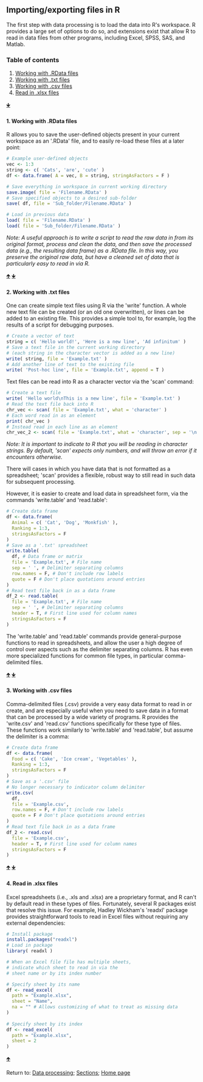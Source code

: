 ## Importing/exporting files in R

The first step with data processing is to load the data into R's workspace. R provides a large set of options to do so, and extensions exist that allow R to read in data files from other programs, including Excel, SPSS, SAS, and Matlab.

<a name="TOC"></a>
### Table of contents
1. <a href="#S01">Working with .RData files</a>
2. <a href="#S02">Working with .txt files</a>
3. <a href="#S03">Working with .csv files</a>
4. <a href="#S04">Read in .xlsx files</a>

<a href="#END">&#129147;</a>

<a name="S01"></a>
#### 1. Working with .RData files

R allows you to save the user-defined objects present in your current workspace as an '.RData' file, and to easily re-load these files at a later point:
```R
# Example user-defined objects
vec <- 1:3
string <- c( 'Cats', 'are', 'cute' )
df <- data.frame( A = vec, B = string, stringAsFactors = F )

# Save everything in workspace in current working directory
save.image( file = 'Filename.RData' )
# Save specified objects to a desired sub-folder
save( df, file = 'Sub_folder/Filename.RData' )

# Load in previous data
load( file = 'Filename.RData' )
load( file = 'Sub_folder/Filename.RData' )
```

*Note: A useful approach is to write a script to read the raw data in from its original format, process and clean the data, and then save the processed data (e.g., the resulting data frame) as a .RData file. In this way, you preserve the original raw data, but have a cleaned set of data that is particularly easy to read in via R.*

<a href="#TOC">&#129145;</a> <a href="#END">&#129147;</a>

<a name="S02"></a>
#### 2. Working with .txt files

One can create simple text files using R via the 'write' function. A whole new text file can be created (or an old one overwritten), or lines can be added to an existing file. This provides a simple tool to, for example, log the results of a script for debugging purposes.
```R
# Create a vector of text
string = c( 'Hello world!', 'Here is a new line', 'Ad infinitum' )
# Save a text file in the current working directory
# (each string in the character vector is added as a new line)
write( string, file = 'Example.txt' )
# Add another line of text to the existing file
write( 'Post-hoc line', file = 'Example.txt', append = T )
```

Text files can be read into R as a character vector via the 'scan' command:
```R
# Create a text file
write( 'Hello world\nThis is a new line', file = 'Example.txt' )
# Read the text file back into R
chr_vec <- scan( file = 'Example.txt', what = 'character' )
# Each word read in as an element
print( chr_vec )
# Instead read in each line as an element
chr_vec_2 <- scan( file = 'Example.txt', what = 'character', sep = '\n' )
```

*Note: It is important to indicate to R that you will be reading in character strings. By default, 'scan' expects only numbers, and will throw an error if it encounters otherwise.*

There will cases in which you have data that is not formatted as a spreadsheet; 'scan' provides a flexible, robust way to still read in such data for subsequent processing.

However, it is easier to create and load data in spreadsheet form, via the commands 'write.table' and 'read.table':
```R
# Create data frame
df <- data.frame(
  Animal = c( 'Cat', 'Dog', 'Monkfish' ),
  Ranking = 1:3,
  stringsAsFactors = F
)
# Save as a '.txt' spreadsheet
write.table(
  df, # Data frame or matrix
  file = 'Example.txt', # File name
  sep = ' ', # Delimiter separating columns
  row.names = F, # Don't include row labels
  quote = F # Don't place quotations around entries
)
# Read text file back in as a data frame
df_2 <- read.table(
  file = 'Example.txt', # File name
  sep = ' ', # Delimiter separating columns
  header = T, # First line used for column names
  stringsAsFactors = F
)
```

The 'write.table' and 'read.table' commands provide general-purpose functions to read in spreadsheets, and allow the user a high degree of control over aspects such as the delimiter separating columns. R has even more specialized functions for common file types, in particular comma-delimited files.

<a href="#TOC">&#129145;</a> <a href="#END">&#129147;</a>

<a name="S03"></a>
#### 3. Working with .csv files

Comma-delimited files (.csv) provide a very easy data format to read in or create, and are especially useful when you need to save data in a format that can be processed by a wide variety of programs. R provides the 'write.csv' and 'read.csv' functions specifically for these type of files. These functions work similarly to 'write.table' and 'read.table', but assume the delimiter is a comma:
```R
# Create data frame
df <- data.frame(
  Food = c( 'Cake', 'Ice cream', 'Vegetables' ),
  Ranking = 1:3,
  stringsAsFactors = F
)
# Save as a '.csv' file
# No longer necessary to indicator column delimiter
write.csv(
  df, 
  file = 'Example.csv', 
  row.names = F, # Don't include row labels
  quote = F # Don't place quotations around entries
)
# Read text file back in as a data frame
df_2 <- read.csv(
  file = 'Example.csv', 
  header = T, # First line used for column names
  stringsAsFactors = F
)
```

<a href="#TOC">&#129145;</a> <a href="#END">&#129147;</a>

<a name="S04"></a>
#### 4. Read in .xlsx files

Excel spreadsheets (i.e., .xls and .xlsx) are a proprietary format, and R can't by default read in these types of files. Fortunately, several R packages exist that resolve this issue. For example, Hadley Wickham's 'readxl' package provides straightforward tools to read in Excel files without requiring any external dependencies:
```R
# Install package
install.packages("readxl")
# Load in package
library( readxl )

# When an Excel file file has multiple sheets, 
# indicate which sheet to read in via the 
# sheet name or by its index number

# Specify sheet by its name
df <- read_excel( 
  path = "Example.xlsx", 
  sheet = "Name",
  na = "" # Allows customizing of what to treat as missing data
)
  
# Specify sheet by its index
df <- read_excel( 
  path = "Example.xlsx", 
  sheet = 2
)

```

<a href="#TOC">&#129145;</a>

<a name="END"></a>
Return to:
[Data processing](C04_P000_Data_processing.md);
[Sections](C00_P002_Chapters.md);
[Home page](https://rettopnivek.github.io/R_training/)

